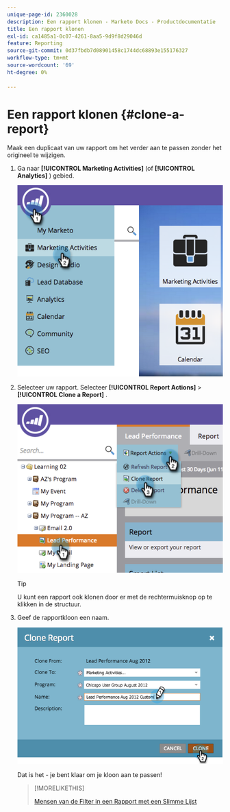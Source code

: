 ```yaml
---
unique-page-id: 2360028
description: Een rapport klonen - Marketo Docs - Productdocumentatie
title: Een rapport klonen
exl-id: ca1485a1-0c07-4261-8aa5-9d9f8d29046d
feature: Reporting
source-git-commit: 0d37fbdb7d08901458c1744dc68893e155176327
workflow-type: tm+mt
source-wordcount: '69'
ht-degree: 0%

---
```


# Een rapport klonen {#clone-a-report}

Maak een duplicaat van uw rapport om het verder aan te passen zonder het origineel te wijzigen.

1. Ga naar **[!UICONTROL Marketing Activities]** (of **[!UICONTROL Analytics]** ) gebied.

   ![](assets/image2014-9-16-14-3a23-3a46.png)

1. Selecteer uw rapport. Selecteer **[!UICONTROL Report Actions]** > **[!UICONTROL Clone a Report]** .

   ![](assets/image2014-9-16-14-3a23-3a53.png)

   >[!TIP]
   >
   >U kunt een rapport ook klonen door er met de rechtermuisknop op te klikken in de structuur.

1. Geef de rapportkloon een naam.

   ![](assets/image2014-9-16-14-3a23-3a57.png)

   Dat is het - je bent klaar om je kloon aan te passen!

   >[!MORELIKETHIS]
   >
   >[ Mensen van de Filter in een Rapport met een Slimme Lijst ](/help/marketo/product-docs/reporting/basic-reporting/editing-reports/filter-people-in-a-report-with-a-smart-list.md)
